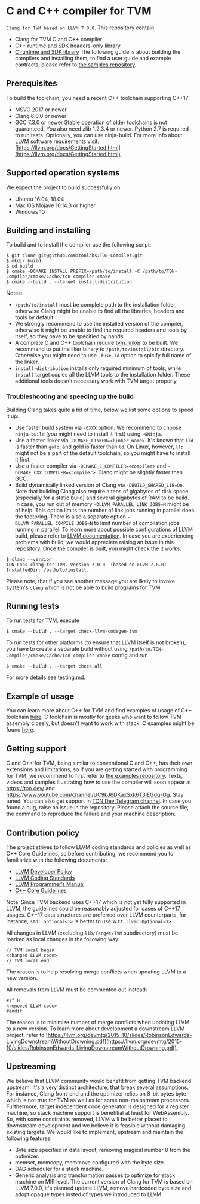 # C and C++ compiler for TVM
`Clang for TVM based on LLVM 7.0.0`.
This repository contain
* Clang for TVM C and C++ compiler
* [C++ runtime and SDK headers-only library](https://github.com/tonlabs/TON-Compiler/tree/master/llvm/projects/ton-compiler)
* [C runtime and SDK library](https://github.com/tonlabs/TON-Compiler/tree/master/llvm/projects/ton-compiler)
The following guide is about building the compilers and installing them, to find a user guide and example contracts, please refer to [the samples repository](https://github.com/tonlabs/samples).

## Prerequisites
To build the toolchain, you need a recent C++ toolchain supporting C++17:
- MSVC 2017 or newer
- Clang 6.0.0 or newer
- GCC 7.3.0 or newer
Stable operation of older toolchains is not guaranteed.
You also need zlib 1.2.3.4 or newer. Python 2.7 is required to run tests. Optionally, you can use ninja-build.
For more info about LLVM software requirements visit: [https://llvm.org/docs/GettingStarted.html](https://llvm.org/docs/GettingStarted.html).

## Supported operation systems
We expect the project to build successfully on
- Ubuntu 16.04, 18.04
- Mac OS Mojave 10.14.3 or higher
- Windows 10

## Building and installing
To build and to install the compiler use the following script:
```
$ git clone git@github.com:tonlabs/TON-Compiler.git
$ mkdir build
$ cd build
$ cmake -DCMAKE_INSTALL_PREFIX=/path/to/install -C /path/to/TON-Compiler/cmake/Cache/ton-compiler.cmake
$ cmake --build . --target install-distribution
```
Notes:
* `/path/to/install` must be complete path to the installation folder, otherwise Clang might be unable to find all the libraries, headers and tools by default.
* We strongly recommend to use the installed version of the compiler, otherwise it might be unable to find the required headers and tools by itself, so they have to be specified by hands.
* A complete C and C++ toolchain require [tvm_linker](https://github.com/tonlabs/TVM-linker/) to be built. We recommend to put the liker binary to `/path/to/install/bin` directory. Otherwise you might need to use `-fuse-ld` option to spicify full name of the linker.
* `install-distribution` installs only required minimum of tools, while `install` target copies all the LLVM tools to the installation folder. These additional tools doesn't necessary work with TVM target properly.
### Troubleshooting and speeding up the build
Building Clang takes quite a bit of time, below we list some options to speed it up:
* Use faster build system via `-GXXX` option. We recommend to choose `ninja-build` (you might need to install it first) using `-GNinja`.
* Use a faster linker via `-DCMAKE_LINKER=<linker name>`. It's known that `lld` is faster than `gold`, and gold is faster than `ld`. On Linux, however, `lld` might not be a part of the default toolchain, so you might have to install it first.
* Use a faster compiler via `-DCMAKE_C_COMPILER=<compiler>` and `-DCMAKE_CXX_COMPILER=<compiler>`. Clang might be slightly faster than GCC.
* Build dynamically linked version of Clang via `-DBUILD_SHARED_LIB=On`.
Note that building Clang also require a tens of gigabytes of disk space (especially for a static build) and several gigabytes of RAM to be build. In case, you run out of memory `-DLLVM_PARALLEL_LINK_JOBS=N` might be of help. This option limits the number of link jobs running in parallel does the footpring. There is also a separate option `-DLLVM_PARALLEL_COMPILE_JOBS=N` to limit number of compilation jobs running in parallel.
To learn more about possible configurations of LLVM build, please refer to [LLVM documentation](https://llvm.org/docs/CMake.html). In case you are experiencing problems with build, we would appreciete raising an issue in this repository.
Once the compiler is built, you might check the it works:
```
$ clang --version
TON Labs clang for TVM. Version 7.0.0  (based on LLVM 7.0.0)
InstalledDir: /path/to/install.
```
Please note, that if you see another message you are likely to invoke system's `clang` which is not be able to build programs for TVM.

## Running tests
To run tests for TVM, execute
```
$ cmake --build . --target check-llvm-codegen-tvm
```

To run tests for other platforms (to ensure that LLVM itself is not broken), you have to create a separate build without using `/path/to/TON-Compiler/cmake/Cache/ton-compiler.cmake` config and run
```
$ cmake --build . --target check all
```

For more details see [testing.md](https://github.com/tonlabs/TON-Compiler/blob/readme/testing.md).

## Example of usage
You can learn more about C++ for TVM and find examples of usage of C++ toolchain [here](https://github.com/tonlabs/samples/tree/master/cpp). C toolchain is mostly for geeks who want to follow TVM assembly closely, but doesn't want to work with stack. C examples might be found [here](https://github.com/tonlabs/samples/tree/master/c).

## Getting support
C and C++ for TVM, being similar to conventional C and C++, has their own extensions and limitations, so if you are getting started with programming for TVM, we recommend to first refer to [the examples repository](https://github.com/tonlabs/samples).
Texts, videos and samples illustrating how to use the compiler will soon appear at https://ton.dev/ and https://www.youtube.com/channel/UC9kJ6DKaxSxk6T3lEGdq-Gg. Stay tuned.
You can also get support in [TON Dev Telegram channel](https://t.me/tondev_en).
In case you found a bug, raise an issue in the repository. Please attach the source file, the command to reproduce the failure and your machine description.

## Contribution policy
The project strives to follow LLVM coding standards and policies as well as C++ Core Guidelines, so before contributing, we recommend you to familiarize with the following documents:
- [LLVM Developer Policy](https://llvm.org/docs/DeveloperPolicy.html)
- [LLVM Coding Standards](https://llvm.org/docs/CodingStandards.html)
- [LLVM Programmer’s Manual](http://llvm.org/docs/ProgrammersManual.html)
- [C++ Core Guidelines](https://github.com/isocpp/CppCoreGuidelines/blob/master/CppCoreGuidelines.md)

Note: Since TVM backend uses C++17 which is not yet fully supported in LLVM, the guidelines could be reasonably adjusted for cases of C++17 usages. C++17 data structures are preferred over LLVM counterparts, for instance, `std::optional<T>` is better to use w.r.t. `llvm::Optional<T>`.

All changes in LLVM (excluding `lib/Target/TVM` subdirectory) must be marked as local changes in the following way:
```
// TVM local begin
<changed LLVM code>
// TVM local end
```
The reason is to help resolving merge conflicts when updating LLVM to a new version.

All removals from LLVM must be commented out instead:
```
#if 0
<removed LLVM code>
#endif
```
The reason is to minimize number of merge conflicts when updating LLVM to a new version.
To learn more about development a downstream LLVM project, refer to [https://llvm.org/devmtg/2015-10/slides/RobinsonEdwards-LivingDownstreamWithoutDrowning.pdf](https://llvm.org/devmtg/2015-10/slides/RobinsonEdwards-LivingDownstreamWithoutDrowning.pdf).

## Upstreaming
We believe that LLVM community would benefit from getting TVM backend upstream. It's a very distinct architecture, that break several assumptions. For instance, Clang front-end and the optimizer relies on 8-bit bytes byte which is not true for TVM as well as for some non-mainstream processors. Furthermore, target independent code generator is designed for a register machine, so stack machine support is benefitial at least for WebAssembly. So, with some constraints removed, LLVM will be better placed to downstream development and we believe it is feasible without damaging existing targets.
We would like to implement, upstream and maintain the following features:
* Byte size specified in data layout, removing magical number 8 from the optimizer.
* memset, memcopy, memmove configured with the byte size.
* DAG scheduler for a stack machine.
* Generic analysis and transformation passes to optimize for stack machine on MIR level.
The current version of Clang for TVM is based on LLVM 7.0.0, it's planned update LLVM, remove hardcoded byte size and adopt opaque types insted of types we introduced to LLVM.
